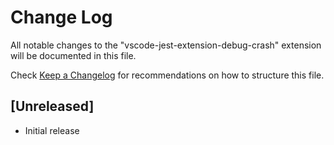 # Change Log

All notable changes to the "vscode-jest-extension-debug-crash" extension will be documented in this file.

Check [Keep a Changelog](http://keepachangelog.com/) for recommendations on how to structure this file.

## [Unreleased]

- Initial release